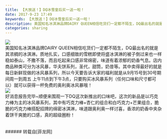 ```yaml
---
title: 【大放送！】DQ冰雪皇后买一送一啦！
date: 2017-9-23 17:49
keywords: 【大放送！】DQ冰雪皇后买一送一啦！
description: 美国知名冰淇淋品牌DAIRY QUEEN相信吃货们一定都不陌生，DQ最出名的就是其浓稠的冰淇淋。质地扎实，口感细致的雪糕即使将盛冰淇淋的被子倒过来也一样稳如泰山，不撒不落，而且吃起来口感非常绵密，味道有着浓郁的奶香气息。店内商品种类可分为冰风暴，华夫饼系列，圣代，甜筒，奶昔等。其中卖得最好的就是每日新鲜现做的冰风暴系列，所以今天要告诉大家的福利就是从9月15号到30号期间周一到周五 上午11点到下午3点，只要购买冰风暴系列（任何口味和尺寸都可以）就可以获得一杯免费的奥利奥冰风暴哦！好消息报告完毕~顺便来围观一下DQ这次新推出的口味吧，这次的新品是以巧克力棒为主的冰风暴系列，其中有巧克力棒+杏仁的组合和白巧克力+芒果组合，脆脆的巧克力棒搭配招牌的绵密冰淇淋，味道跟奥利奥一样讨喜，香浓的奶香中夹杂着饼干爽脆的口感，真的超级圈粉！
categories: sharing
---
```

<td class="t_f" id="postmessage_897568">


<img aid="631256" data-cf-modified-acdd7c7f4f809dbc79156aa8-="" file="data/attachment/forum/201709/23/172255p4cvw229eafjq9yg.jpg.thumb.jpg" id="aimg_631256" inpost="1" onclick="" onmouseover="" src="http://www.flw.ph/data/attachment/forum/201709/23/172255p4cvw229eafjq9yg.jpg" style="cursor:pointer" zoomfile="data/attachment/forum/201709/23/172255p4cvw229eafjq9yg.jpg"/>


<br/>
美国知名冰淇淋品牌DAIRY QUEEN相信吃货们一定都不陌生，DQ最出名的就是其浓稠的冰淇淋。质地扎实，口感细致的雪糕即使将盛冰淇淋的被子倒过来也一样稳如泰山，不撒不落，而且吃起来口感非常绵密，味道有着浓郁的奶香气息。店内商品种类可分为冰风暴，华夫饼系列，圣代，甜筒，奶昔等。其中卖得最好的就是每日新鲜现做的冰风暴系列，所以今天要告诉大家的福利就是从9月15号到30号期间周一到周五 上午11点到下午3点，只要购买冰风暴系列（任何口味和尺寸都可以）就可以获得一杯免费的奥利奥冰风暴哦！<br/>

<img aid="631261" data-cf-modified-acdd7c7f4f809dbc79156aa8-="" file="data/attachment/forum/201709/23/174005vg8lvblo8tb8zrlz.jpg.thumb.jpg" id="aimg_631261" inpost="1" onclick="" onmouseover="" src="http://www.flw.ph/data/attachment/forum/201709/23/174005vg8lvblo8tb8zrlz.jpg" style="cursor:pointer" zoomfile="data/attachment/forum/201709/23/174005vg8lvblo8tb8zrlz.jpg"/>


<br/>
好消息报告完毕~顺便来围观一下DQ这次新推出的口味吧，这次的新品是以巧克力棒为主的冰风暴系列，其中有巧克力棒+杏仁的组合和白巧克力+芒果组合，脆脆的巧克力棒搭配招牌的绵密冰淇淋，味道跟奥利奥一样讨喜，香浓的奶香中夹杂着饼干爽脆的口感，真的超级圈粉！<br/>
<br/>
<br/>
</td>
###### 转载自[菲龙网]
